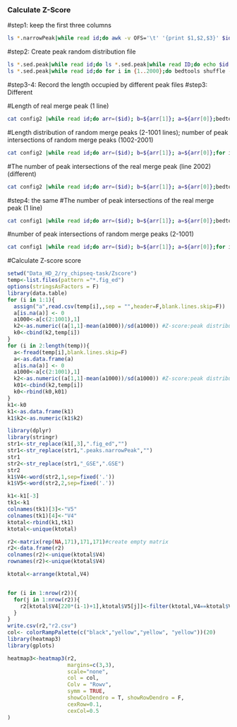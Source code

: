  

### **Calculate Z-Score**

#step1: keep the first three columns

```bash
ls *.narrowPeak|while read id;do awk -v OFS='\t' '{print $1,$2,$3}' $id > $(basename $id _peaks.narrowPeak).sed.peak;done 
```

#step2: Create peak random distribution file

```bash
ls *.sed.peak|while read id;do ls *.sed.peak|while read ID;do echo $id $ID;done;done> config
ls *.sed.peak|while read id;do for i in {1..2000};do bedtools shuffle -i $id -g chr.txt > $(basename $id .sed.peak).shuffle.$i;done;done
```

#step3-4: Record the length occupied by different peak files
#step3: Different

#Length of real merge peak (1 line)

```bash
cat config2 |while read id;do arr=($id); b=${arr[1]}; a=${arr[0]};bedtools intersect -a $a -b $b -wo|cut -f 7|awk '{a+=$1}END{print a}' >>$(basename $a .sed.peak)_$(basename $b .sed.peak).fig ;done
```

#Length distribution of random merge peaks (2-1001 lines); number of peak intersections of random merge peaks (1002-2001)

```bash
cat config2 |while read id;do arr=($id); b=${arr[1]}; a=${arr[0]};for i in {1..1000};do bedtools intersect -a $(basename $a .sed.peak).shuffle.$i -b $(basename $b .sed.peak).shuffle.$i -wo|cut -f 7 >$(basename $a .sed.peak)_$(basename $b .sed.peak).tmp.$i;cat $(basename $a .sed.peak)_$(basename $b .sed.peak).tmp.$i | awk '{a+=$1}END{print a}' >>$(basename $a .sed.peak)_$(basename $b .sed.peak).fig;done;for i in {1..1000};do cat $(basename $a .sed.peak)_$(basename $b .sed.peak).tmp.$i | wc|sed 's/^ *//g'|cut -d ' ' -f 1 >>$(basename $a .sed.peak)_$(basename $b .sed.peak).fig ;rm $(basename $a .sed.peak)_$(basename $b .sed.peak).tmp.$i ;done;done
```

#The number of peak intersections of the real merge peak (line 2002) (different)

```bash
cat config2 |while read id;do arr=($id); b=${arr[1]}; a=${arr[0]};bedtools intersect -a $a -b $b |wc|sed 's/^ *//g'|cut -d ' ' -f 1 >>$(basename $a .sed.peak)_$(basename $b .sed.peak).fig ;mv $(basename $a .sed.peak)_$(basename $b .sed.peak).fig $(basename $a .sed.peak)_$(basename $b .sed.peak).fig_ed ;done
```

#step4: the same
#The number of peak intersections of the real merge peak (1 line)

```bash
cat config1 |while read id;do arr=($id); b=${arr[1]}; a=${arr[0]};bedtools intersect -a $a -b $b -wo|cut -f 7|awk '{a+=$1}END{print a}' >>$(basename $a .sed.peak)_$(basename $b .sed.peak).fig ;done
```

#number of peak intersections of random merge peaks (2-1001)

```bash
cat config1 |while read id;do arr=($id); b=${arr[1]}; a=${arr[0]};for i in {1..1000};do cat $(basename $a .sed.peak)_$(basename $b .sed.peak).tmp.$i | wc|sed 's/^ *//g'|cut -d ' ' -f 1 >>$(basename $a .sed.peak)_$(basename $b .sed.peak).fig ;rm $(basename $a .sed.peak)_$(basename $b .sed.peak).tmp.$i;done;done
```

#Calculate Z-score score

```R
setwd("Data_HD_2/ry_chipseq-task/Zscore")
temp<-list.files(pattern ="*.fig_ed")
options(stringsAsFactors = F)
library(data.table)
for (i in 1:1){
  assign("a",read.csv(temp[i],,sep = "",header=F,blank.lines.skip=F))
  a[is.na(a)] <- 0
  a1000<-a[c(2:1001),1]
  k2<-as.numeric((a[1,1]-mean(a1000))/sd(a1000)) #Z-score:peak distribution
  k0<-cbind(k2,temp[i])
}
for (i in 2:length(temp)){
  a<-fread(temp[i],blank.lines.skip=F)
  a<-as.data.frame(a)
  a[is.na(a)] <- 0
  a1000<-a[c(2:1001),1]
  k2<-as.numeric((a[1,1]-mean(a1000))/sd(a1000)) #Z-score:peak distribution
  k01<-cbind(k2,temp[i])
  k0<-rbind(k0,k01)
}
k1<-k0
k1<-as.data.frame(k1)
k1$k2<-as.numeric(k1$k2)

library(dplyr)
library(stringr)
str1<-str_replace(k1[,3],".fig_ed","")
str1<-str_replace(str1,".peaks.narrowPeak","")
str1
str2<-str_replace(str1,"_GSE",".GSE")
str2
k1$V4<-word(str2,1,sep=fixed('.'))
k1$V5<-word(str2,2,sep=fixed('.'))

k1<-k1[-3]
tk1<-k1
colnames(tk1)[3]<-"V5"
colnames(tk1)[4]<-"V4"
ktotal<-rbind(k1,tk1)
ktotal<-unique(ktotal)

r2<-matrix(rep(NA,171),171,171)#create empty matrix
r2<-data.frame(r2)
colnames(r2)<-unique(ktotal$V4)
rownames(r2)<-unique(ktotal$V4)

ktotal<-arrange(ktotal,V4)


for (i in 1:nrow(r2)){
  for(j in 1:nrow(r2)){
    r2[ktotal$V4[220*(i-1)+1],ktotal$V5[j]]<-filter(ktotal,V4==ktotal$V4[220*(i-1)+1] & V5==ktotal$V5[j])[2]
  }
}
write.csv(r2,"r2.csv")
col<- colorRampPalette(c("black","yellow","yellow", "yellow"))(20)
library(heatmap3)
library(gplots)

heatmap3<-heatmap3(r2,
                   margins=c(3,3),
                   scale="none",    
                   col = col, 
                   Colv = "Rowv", 
                   symm = TRUE,
                   showColDendro = T, showRowDendro = F, 
                   cexRow=0.1, 
                   cexCol=0.5
)

```

